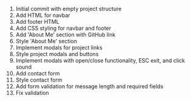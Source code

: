 1. Initial commit with empty project structure
2. Add HTML for navbar
3. Add footer HTML
4. Add CSS styling for navbar and footer
5. Add 'About Me' section with GitHub link
6. Style 'About Me' section
7. Implement modals for project links
8. Style project modals and buttons
9. Implement modals with open/close functionality, ESC exit, and click sound
10. Add contact form
11. Style contact form
12. Add form validation for message length and required fields
13. Fix validation
